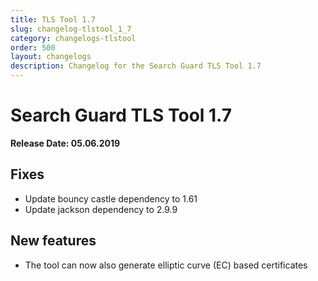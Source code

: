 ```yaml
---
title: TLS Tool 1.7
slug: changelog-tlstool_1_7
category: changelogs-tlstool
order: 500
layout: changelogs
description: Changelog for the Search Guard TLS Tool 1.7
---
```


<!---
Copryight 2010 floragunn GmbH
-->

# Search Guard TLS Tool 1.7

**Release Date: 05.06.2019**

## Fixes

* Update bouncy castle dependency to 1.61
* Update jackson dependency to 2.9.9

## New features

* The tool can now also generate elliptic curve (EC) based certificates